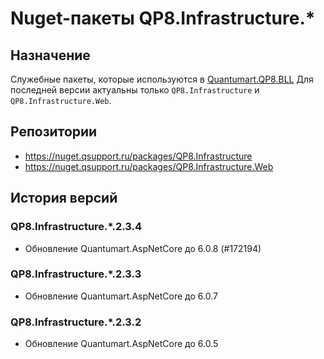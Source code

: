 # Nuget-пакеты QP8.Infrastructure.*

## Назначение

Cлужебные пакеты, которые используются в [Quantumart.QP8.BLL](Quantumart.QP8.BLL) Для последней версии актуальны только `QP8.Infrastructure` и `QP8.Infrastructure.Web`.

## Репозитории

* <https://nuget.qsupport.ru/packages/QP8.Infrastructure>
* <https://nuget.qsupport.ru/packages/QP8.Infrastructure.Web>

## История версий

### QP8.Infrastructure.*.2.3.4

* Обновление Quantumart.AspNetCore до 6.0.8 (#172194)

### QP8.Infrastructure.*.2.3.3

* Обновление Quantumart.AspNetCore до 6.0.7

### QP8.Infrastructure.*.2.3.2

* Обновление Quantumart.AspNetCore до 6.0.5
